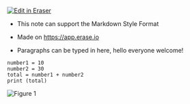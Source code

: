 [![Edit in Eraser](https://firebasestorage.googleapis.com/v0/b/second-petal-295822.appspot.com/o/images%2Fgithub%2FOpen%20in%20Eraser.svg?alt=media&token=968381c8-a7e7-472a-8ed6-4a6626da5501)](https://app.eraser.io/workspace/GBTLscmGiMFC8HaBgdHw)
- This note can support the Markdown Style Format
- Made on [﻿https://app.erase.io ](https://app.erase.io ) 


- Paragraphs can be typed in here, hello everyone welcome!
```
number1 = 10
number2 = 30
total = number1 + number2
print (total)
```
![Figure 1](https://eraser.imgix.net/workspaces/GBTLscmGiMFC8HaBgdHw/UJENp1TvELh7d2L38j6WcDEW6Tq2/---figure---94D7ED9_Bsp87aLa39ojdQ.svg?ixlib=js-3.7.0 "Figure 1")




<!--- Eraser file: https://app.eraser.io/workspace/GBTLscmGiMFC8HaBgdHw --->